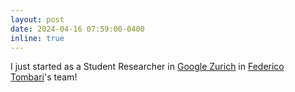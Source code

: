 ```yaml
---
layout: post
date: 2024-04-16 07:59:00-0400
inline: true
---
```


I just started as a Student Researcher in [Google Zurich](https://research.google/people/federico-tombari/) in [Federico Tombari](https://federicotombari.github.io/)'s team!
